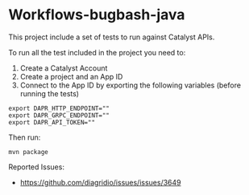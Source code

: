 # Workflows-bugbash-java

This project include a set of tests to run against Catalyst APIs. 

To run all the test included in the project you need to: 

1) Create a Catalyst Account
2) Create a project and an App ID
3) Connect to the App ID by exporting the following variables (before running the tests)

```
export DAPR_HTTP_ENDPOINT=""
export DAPR_GRPC_ENDPOINT=""
export DAPR_API_TOKEN=""
```

Then run: 

```
mvn package
```

Reported Issues: 
- https://github.com/diagridio/issues/issues/3649

